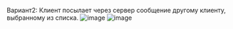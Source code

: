 Вариант2: Клиент посылает через сервер сообщение другому клиенту, выбранному из списка.
![image](https://github.com/kvsimonn/OOP_lr5/assets/125559943/936ca6c9-4435-43d9-9727-a2c6bcbe2ab3)
![image](https://github.com/kvsimonn/OOP_lr5/assets/125559943/96854113-9f6e-43e9-b2b2-bcf6f0aacf77)
